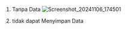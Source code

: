 1. Tanpa Data
  ![Screenshot_20241106_174501](https://github.com/user-attachments/assets/b17cf2e1-e1fc-43ac-9d7d-6ac35d564b19)

2. tidak dapat Menyimpan Data
   
